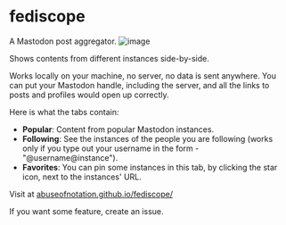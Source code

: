 # fediscope
A Mastodon post aggregator. 
![image](https://github.com/abuseofnotation/fediscope/assets/4872512/f0fdb1ab-c690-4df1-9aa6-6b0ad9ead1e6)

Shows contents from different instances side-by-side.

Works locally on your machine, no server, no data is sent anywhere.
You can put your Mastodon handle, including the server, and all the links to posts and profiles would open up correctly.

Here is what the tabs contain:
* **Popular**: Content from popular Mastodon instances.
* **Following**: See the instances of the people you are following (works only if you type out your username in the form - "@username@instance").
* **Favorites**: You can pin some instances in this tab, by clicking the star icon, next to the instances' URL.

Visit at
[abuseofnotation.github.io/fediscope/](https://abuseofnotation.github.io/fediscope/)


If you want some feature, create an issue.
